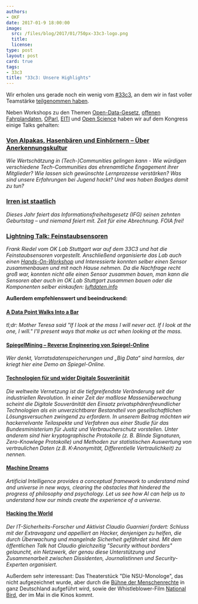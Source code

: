 ```yaml
---
authors:
- OKF
date: 2017-01-9 18:00:00
image:
  src: /files/blog/2017/01/750px-33c3-logo.png
  title: 
  license:
type: post
layout: post
card: true
tags:
- 33c3
title: "33c3: Unsere Highlights"
---
```





Wir erholen uns gerade noch ein wenig vom [#33c3](https://events.ccc.de/congress/2016/wiki/Main_Page), an dem wir in fast voller Teamstärke [teilgenommen haben](https://events.ccc.de/congress/2016/wiki/Assembly:Open_Knowledge_Assembly).

Neben Workshops zu den Themen [Open-Data-Gesetz](https://events.ccc.de/congress/2016/wiki/Session:Open_Data_Gesetz_Deutschland), [offenen Fahrplandaten](https://events.ccc.de/congress/2016/wiki/Session:OffeneFahrplanDaten), [OParl](https://events.ccc.de/congress/2016/wiki/Session:OParl:_Politik_vor_Ort_maschinenlesbar), [EITI](https://events.ccc.de/congress/2016/wiki/Session:EITI_Extractive_Industries_Transparency_%26_Open_Data) und [Open Science](https://events.ccc.de/congress/2016/wiki/Session:Open_Science_Workshop) haben wir auf dem Kongress einige Talks gehalten: 

[<h3>Von Alpakas, Hasenbären und Einhörnern – Über Anerkennungskultur</h3>](https://media.ccc.de/v/33c3-8280-von_alpakas_hasenbaren_und_einhornern_uber_anerkennungskultur)
*Wie Wertschätzung in (Tech-)Communities gelingen kann - Wie würdigen verschiedene Tech-Communities das ehrenamtliche Engagement ihrer Mitglieder? Wie lassen sich gewünschte Lernprozesse verstärken? Was sind unsere Erfahrungen bei Jugend hackt? Und was haben Badges damit zu tun?*

[<h3>Irren ist staatlich</h3>](https://media.ccc.de/v/33c3-7811-irren_ist_staatlich)
*Dieses Jahr feiert das Informationsfreiheitsgesetz (IFG) seinen zehnten Geburtstag – und niemand feiert mit. Zeit für eine Abrechnung. FOIA frei!*

[<h3>Lightning Talk: Feinstaubsensoren</h3>](https://media.ccc.de/v/33c3-8087-lightning_talks_day_2#video&t=2115)
*Frank Riedel vom OK Lab Stuttgart war auf dem 33C3 und hat die Feinstaubsensoren vorgestellt. Anschließend organisierte das Lab auch einen [Hands-On-Workshop](https://twitter.com/codeforde/status/814116637695705088) und Interessierte konnten selber einen Sensor zusammenbauen und mit nach Hause nehmen. Da die Nachfrage recht groß war, konnten nicht alle einen Sensor zusammen bauen, man kann die Sensoren aber auch im OK Lab Stuttgart zusammen bauen oder die Komponenten selber einkaufen: [luftdaten.info](http://luftdaten.info)*


**Außerdem empfehlenswert und beeindruckend:**

[<h4>A Data Point Walks Into a Bar</h4>](https://media.ccc.de/v/33c3-7999-a_data_point_walks_into_a_bar)
*tl;dr: Mother Teresa said "If I look at the mass I will never act. If I look at the one, I will." I'll present ways that make us act when looking at the mass.*

[<h4>SpiegelMining – Reverse Engineering von Spiegel-Online</h4>]()
*Wer denkt, Vorratsdatenspeicherungen und „Big Data“ sind harmlos, der kriegt hier eine Demo an Spiegel-Online.*

[<h4>Technologien für und wider Digitale Souveränität</h4>](https://media.ccc.de/v/33c3-8097-technologien_fur_und_wider_digitale_souveranitat)
*Die weltweite Vernetzung ist die tiefgreifendste Veränderung seit der industriellen Revolution. In einer Zeit der maßlose Massenüberwachung scheint die Digitale Souveränität den Einsatz privatsphärenfreundlicher Technologien als ein unverzichtbarer Bestandteil von gesellschaftlichen Lösungsversuchen zwingend zu erfordern. In unserem Beitrag möchten wir hackerrelvante Teilaspekte und Verfahren aus einer Studie für das Bundesministerium für Justiz und Verbraucherschutz vorstellen. Unter anderem sind hier kryptographische Protokolle (z. B. Blinde Signaturen, Zero-Knowlege Protokolle) und Methoden zur statistischen Auswertung von vertraulichen Daten (z.B. K-Anonymität, Differentielle Vertraulichkeit) zu nennen.* 

[<h4>Machine Dreams</h4>](https://media.ccc.de/v/33c3-8369-machine_dreams)
*Artificial Intelligence provides a conceptual framework to understand mind and universe in new ways, clearing the obstacles that hindered the progress of philosophy and psychology. Let us see how AI can help us to understand how our minds create the experience of a universe.*

[<h4>Hacking the World</h4>](https://media.ccc.de/v/33c3-8349-hacking_the_world)
*Der IT-Sicherheits-Forscher und Aktivist Claudio Guarnieri fordert: Schluss mit der Extravaganz und appelliert an Hacker, denjenigen zu helfen, die durch Überwachung und mangelnde Sicherheit gefährdet sind. Mit dem öffentlichen Talk hat Claudio gleichzeitig "Security without borders" gelauncht, ein Netzwerk, der genau diese Unterstützung und Zusammenarbeit zwischen Dissidenten, Journalistinnen und Security-Experten organisiert.*

Außerdem sehr interessant: Das Theaterstück "Die NSU-Monologe", das nicht aufgezeichnet wurde, aber durch die [Bühne der Menschenrechte](http://buehne-fuer-menschenrechte.de/) in ganz Deutschland aufgeführt wird, sowie der Whistleblower-Film [National Bird](http://nationalbirdfilm.com/), der im Mai in die Kinos kommt. 
